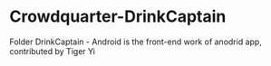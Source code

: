 Crowdquarter-DrinkCaptain
=========================


Folder DrinkCaptain - Android is the front-end work of anodrid app, contributed by Tiger Yi
